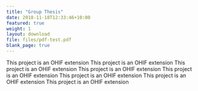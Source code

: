 ```yaml
---
title: "Group Thesis"
date: 2018-11-18T12:33:46+10:00
featured: true
weight: 1
layout: download
file: files/pdf-test.pdf
blank_page: true
---
```


This project is an OHIF extension
This project is an OHIF extension
This project is an OHIF extension
This project is an OHIF extension
This project is an OHIF extension
This project is an OHIF extension
This project is an OHIF extension
This project is an OHIF extension
